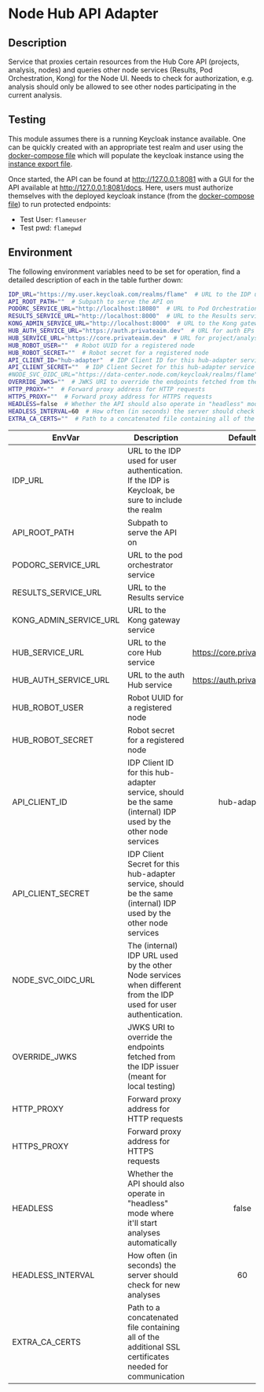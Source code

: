 # Node Hub API Adapter

## Description

Service that proxies certain resources from the Hub Core API (projects, analysis, nodes) and queries other node
services (Results, Pod Orchestration, Kong) for the Node UI. Needs to check for authorization, e.g. analysis should only
be allowed to see other nodes participating in the current analysis.

## Testing

This module assumes there is a running Keycloak instance available. One can be quickly created with an appropriate test
realm and user using the [docker-compose file](./docker/docker-compose.yml) which will populate the keycloak instance
using the [instance export file](docker/test-realm.json).

Once started, the API can be found at http://127.0.0.1:8081 with a GUI for the API available
at http://127.0.0.1:8081/docs. Here,
users must authorize themselves with the deployed keycloak instance
(from the [docker-compose file](./docker/docker-compose.yml)) to run protected endpoints:

* Test User: `flameuser`
* Test pwd: `flamepwd`

## Environment

The following environment variables need to be set for operation, find a detailed description of each in the table
further down:

```bash
IDP_URL="https://my.user.keycloak.com/realms/flame"  # URL to the IDP used for user authentication. If the IDP is Keycloak, be sure to include the realm
API_ROOT_PATH=""  # Subpath to serve the API on    
PODORC_SERVICE_URL="http://localhost:18080"  # URL to Pod Orchestration service
RESULTS_SERVICE_URL="http://localhost:8000"  # URL to the Results service
KONG_ADMIN_SERVICE_URL="http://localhost:8000"  # URL to the Kong gateway service
HUB_AUTH_SERVICE_URL="https://auth.privateaim.dev"  # URL for auth EPs for the Hub
HUB_SERVICE_URL="https://core.privateaim.dev"  # URL for project/analysis EPs for the Hub
HUB_ROBOT_USER=""  # Robot UUID for a registered node
HUB_ROBOT_SECRET=""  # Robot secret for a registered node
API_CLIENT_ID="hub-adapter"  # IDP Client ID for this hub-adapter service, this must be the client ID specified 
API_CLIENT_SECRET=""  # IDP Client Secret for this hub-adapter service
#NODE_SVC_OIDC_URL="https://data-center.node.com/keycloak/realms/flame"  # The internal IDP used by other Node microsvcs
OVERRIDE_JWKS=""  # JWKS URI to override the endpoints fetched from the IDP issuer (meant for local testing)
HTTP_PROXY=""  # Forward proxy address for HTTP requests
HTTPS_PROXY=""  # Forward proxy address for HTTPS requests
HEADLESS=false  # Whether the API should also operate in "headless" mode where it'll start analyses automatically
HEADLESS_INTERVAL=60  # How often (in seconds) the server should check for new analyses
EXTRA_CA_CERTS=""  # Path to a concatenated file containing all of the additional SSL certificates needed for communication
```

| EnvVar                 | Description                                                                                                       |           Default           | Required |
|------------------------|-------------------------------------------------------------------------------------------------------------------|:---------------------------:|:--------:|
| IDP_URL                | URL to the IDP used for user authentication. If the IDP is Keycloak, be sure to include the realm                 |                             |    x     |
| API_ROOT_PATH          | Subpath to serve the API on                                                                                       |                             |          |
| PODORC_SERVICE_URL     | URL to the pod orchestrator service                                                                               |                             |    x     |
| RESULTS_SERVICE_URL    | URL to the Results service                                                                                        |                             |    x     |
| KONG_ADMIN_SERVICE_URL | URL to the Kong gateway service                                                                                   |                             |    x     |
| HUB_SERVICE_URL        | URL to the core Hub service                                                                                       | https://core.privateaim.dev |    x     |
| HUB_AUTH_SERVICE_URL   | URL to the auth Hub service                                                                                       | https://auth.privateaim.dev |    x     |
| HUB_ROBOT_USER         | Robot UUID for a registered node                                                                                  |                             |    x     |
| HUB_ROBOT_SECRET       | Robot secret for a registered node                                                                                |                             |    x     |
| API_CLIENT_ID          | IDP Client ID for this hub-adapter service, should be the same (internal) IDP used by the other node services     |         hub-adapter         |    x     |
| API_CLIENT_SECRET      | IDP Client Secret for this hub-adapter service, should be the same (internal) IDP used by the other node services |                             |    x     |
| NODE_SVC_OIDC_URL      | The (internal) IDP URL used by the other Node services when different from the IDP used for user authentication.  |                             |          |
| OVERRIDE_JWKS          | JWKS URI to override the endpoints fetched from the IDP issuer (meant for local testing)                          |                             |          |
| HTTP_PROXY             | Forward proxy address for HTTP requests                                                                           |                             |          |
| HTTPS_PROXY            | Forward proxy address for HTTPS requests                                                                          |                             |          |
| HEADLESS               | Whether the API should also operate in "headless" mode where it'll start analyses automatically                   |            false            |          |
| HEADLESS_INTERVAL      | How often (in seconds) the server should check for new analyses                                                   |             60              |          |
| EXTRA_CA_CERTS         | Path to a concatenated file containing all of the additional SSL certificates needed for communication            |                             |          |